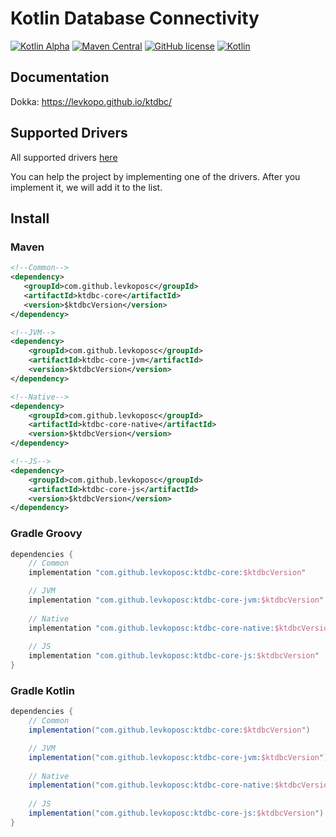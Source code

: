 # Kotlin Database Connectivity
[![Kotlin Alpha](https://kotl.in/badges/alpha.svg)](https://kotlinlang.org/docs/components-stability.html)
[![Maven Central](https://img.shields.io/maven-central/v/com.github.levkoposc/ktdbc-core)](https://mvnrepository.com/artifact/com.github.levkoposc/ktdbc-core)
[![GitHub license](https://img.shields.io/badge/license-Apache%20License%202.0-blue.svg?style=flat)](https://www.apache.org/licenses/LICENSE-2.0)
[![Kotlin](https://img.shields.io/badge/kotlin-1.7.20-blue.svg?logo=kotlin)](http://kotlinlang.org)

## Documentation
Dokka: https://levkopo.github.io/ktdbc/

## Supported Drivers
All supported drivers [here](https://github.com/levkopo/ktdbc/blob/master/drivers.md)

You can help the project by implementing one of the drivers. After you implement it, we will add it to the list.

## Install
### Maven
```xml
<!--Common-->
<dependency>
   <groupId>com.github.levkoposc</groupId>
   <artifactId>ktdbc-core</artifactId>
   <version>$ktdbcVersion</version>
</dependency>

<!--JVM-->
<dependency>
    <groupId>com.github.levkoposc</groupId>
    <artifactId>ktdbc-core-jvm</artifactId>
    <version>$ktdbcVersion</version>
</dependency>

<!--Native-->
<dependency>
    <groupId>com.github.levkoposc</groupId>
    <artifactId>ktdbc-core-native</artifactId>
    <version>$ktdbcVersion</version>
</dependency>

<!--JS-->
<dependency>
    <groupId>com.github.levkoposc</groupId>
    <artifactId>ktdbc-core-js</artifactId>
    <version>$ktdbcVersion</version>
</dependency>
```

### Gradle Groovy
```groovy
dependencies {
    // Common
    implementation "com.github.levkoposc:ktdbc-core:$ktdbcVersion"

    // JVM
    implementation "com.github.levkoposc:ktdbc-core-jvm:$ktdbcVersion"
    
    // Native
    implementation "com.github.levkoposc:ktdbc-core-native:$ktdbcVersion"
    
    // JS
    implementation "com.github.levkoposc:ktdbc-core-js:$ktdbcVersion"
}
```


### Gradle Kotlin
```groovy
dependencies {
    // Common
    implementation("com.github.levkoposc:ktdbc-core:$ktdbcVersion")

    // JVM
    implementation("com.github.levkoposc:ktdbc-core-jvm:$ktdbcVersion")
    
    // Native
    implementation("com.github.levkoposc:ktdbc-core-native:$ktdbcVersion")
    
    // JS
    implementation("com.github.levkoposc:ktdbc-core-js:$ktdbcVersion")
}
```
